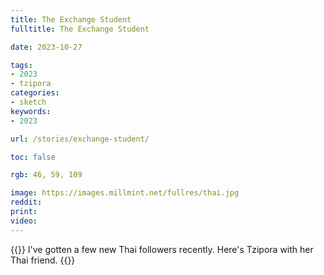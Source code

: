```yaml
---
title: The Exchange Student
fulltitle: The Exchange Student

date: 2023-10-27

tags:
- 2023
- tzipora
categories:
- sketch
keywords:
- 2023

url: /stories/exchange-student/

toc: false

rgb: 46, 59, 109

image: https://images.millmint.net/fullres/thai.jpg
reddit:
print:
video:
---
```

{{<note caption>}}
I've gotten a few new Thai followers recently. Here's Tzipora with her Thai friend.
{{</note>}}

